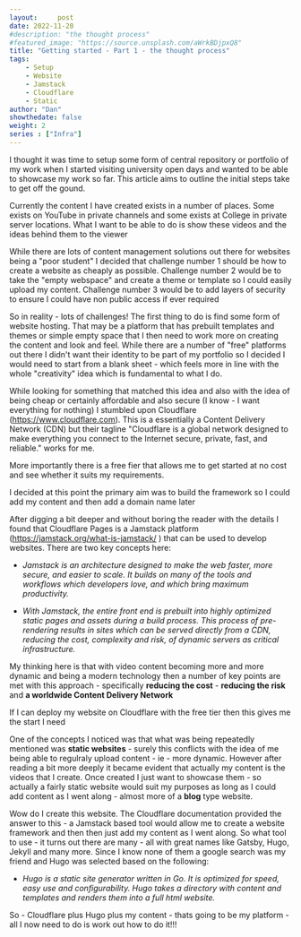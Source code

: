```yaml
---
layout:     post
date: 2022-11-20
#description: "the thought process"
#featured_image: "https://source.unsplash.com/aWrkBDjpxQ8"
title: "Getting started - Part 1 - the thought process"
tags:
    - Setup
    - Website
    - Jamstack
    - Cloudflare
    - Static
author: "Dan"
showthedate: false
weight: 2
series : ["Infra"]
---
```


I thought it was time to setup some form of central repository or portfolio of my work when I started visiting university open days and wanted to be able to showcase my work so far. This article aims to outline the initial steps take to get off the gound.

Currently the content I have created exists in a number of places. Some exists on YouTube in private channels and some exists at College in private server locations. What I want to be able to do is show these videos and the ideas behind them to the viewer

While there are lots of content management solutions out there for websites being a "poor student" I decided that challenge number 1 should be how to create a website as cheaply as possible. Challenge number 2 would be to take the "empty webspace" and create a theme or template so I could easily upload my content. Challenge number 3 would be to add layers of security to ensure I could have non public 
access if ever required

So in reality - lots of challenges! The first thing to do is find some form of website hosting. That may be a platform that has prebuilt templates and themes or simple empty space that I then need to work more on creating the content and look and feel. While there are a number of "free" platforms out there I didn't want their identity to be part of my portfolio so I decided I would need to start from a blank sheet - which feels more in line with the whole "creativity" idea which is fundamental to what I do.

While looking for something that matched this idea and also with the idea of being cheap or certainly affordable and also secure (I know - I want everything for nothing) I stumbled upon Cloudflare (https://www.cloudflare.com). This is a essentially a Content Delivery Network (CDN) but their tagline "Cloudflare is a global network designed to make everything you connect to the Internet secure, private, fast, and reliable." works for me.

More importantly there is a free fier that allows me to get started at no cost and see whether it suits my requirements.

I decided at this point the primary aim was to build the framework so I could add my content and then add a domain name later

After digging a bit deeper and without boring the reader with the details I found that Cloudflare Pages is a Jamstack platform (https://jamstack.org/what-is-jamstack/ ) that can be used to develop websites. There are two key concepts here:

+ *Jamstack is an architecture designed to make the web faster, more secure, and easier to scale. It builds on many of the tools and workflows which developers love, and which bring maximum productivity.*

+ *With Jamstack, the entire front end is prebuilt into highly optimized static pages and assets during a build process. This process of pre-rendering results in sites which can be served directly from a CDN,
reducing the cost, complexity and risk, of dynamic servers as critical infrastructure.*
 
My thinking here is that with video content becoming more and more dynamic and being a modern technology then a number of key points are met with this approach - specifically **reducing the cost** - **reducing the risk** and **a worldwide Content Delivery Network**

If I can deploy my website on Cloudflare with the free tier then this gives me the start I need

One of the concepts I noticed was that what was being repeatedly mentioned was **static websites** - surely this conflicts with the idea of me being able to regulraly upload content - ie - more dynamic. However after reading a bit more deeply it became evident that actually my content is the videos that I create. Once created I just want to showcase them - so actually a fairly static website would suit my purposes as long as I could add content as I went along - almost more of a **blog** type website. 

Wow do I create this website. The Cloudflare documentation provided the answer to this - a Jamstack based tool would allow me to create a website framework and then then just add my content as I went along. So what tool to use - it turns out there are many - all with great names like Gatsby, Hugo, Jekyll and many more. Since I know none of them a google search was my friend and Hugo was selected based on the following:

+ *Hugo is a static site generator written in Go. It is optimized for speed, easy use and configurability. Hugo takes a directory with content and templates and renders them into a full html website.*

So - Cloudflare plus Hugo plus my content - thats going to be my platform - all I now need to do is work out how to do it!!!


